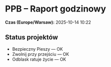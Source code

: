 # PPB – Raport godzinowy
**Czas (Europe/Warsaw):** 2025-10-14 10:22

## Status projektów
- Bezpieczny Pieszy — OK
- Zwolnij przy przejściu — OK
- Odblask ratuje życie — OK

